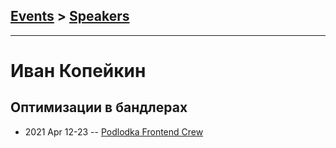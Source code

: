 ## [Events](../README.md) > [Speakers](../speakers.md)
---

# Иван Копейкин

## Оптимизации в бандлерах
- 2021 Apr 12-23 -- [Podlodka Frontend Crew](https://www.youtube.com/watch?v=lcerzizJANc)    

